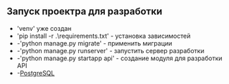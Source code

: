 ## Запуск проектра для разработки
- 'venv' уже создан
- 'pip install -r .\requirements.txt' - установка зависимостей
- -'python manage.py migrate' - применить миграции
- -'python manage.py runserver' - запустить сервер разработки
- -'python manage.py startapp api' - создание модуля для разработки API
- -[PostgreSQL](https://www.postgresql.org/)